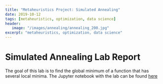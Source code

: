 ```yaml
---
title: "Metaheuristics Project: Simulated Annealing"
date: 2019-10-12
tags: [metaheuristics, optimization, data science]
header: 
   image: "/images/annealing/annealing_200.jpg"
excerpt: "metaheuristics, optimization, data science"
---
```


# Simulated Annealing Lab Report
The goal of this lab is to find the global minimum of a function that has several local minima.
The Jupyter notebook with the lab can be found <a href="https://github.com/cjlise/Metaheuristics/blob/master/SimulatedAnnealingLab-JLISE.ipynb">here</a> 


	